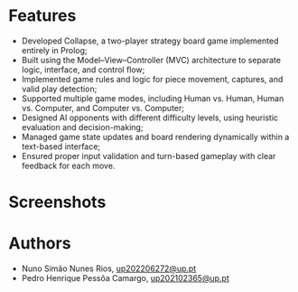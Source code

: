 # Features

- Developed Collapse, a two-player strategy board game implemented entirely in Prolog;
- Built using the Model–View–Controller (MVC) architecture to separate logic, interface, and control flow;
- Implemented game rules and logic for piece movement, captures, and valid play detection;
- Supported multiple game modes, including Human vs. Human, Human vs. Computer, and Computer vs. Computer;
- Designed AI opponents with different difficulty levels, using heuristic evaluation and decision-making;
- Managed game state updates and board rendering dynamically within a text-based interface;
- Ensured proper input validation and turn-based gameplay with clear feedback for each move.

# Screenshots

# Authors

- Nuno Simão Nunes Rios, up202206272@up.pt
- Pedro Henrique Pessôa Camargo, up202102365@up.pt

